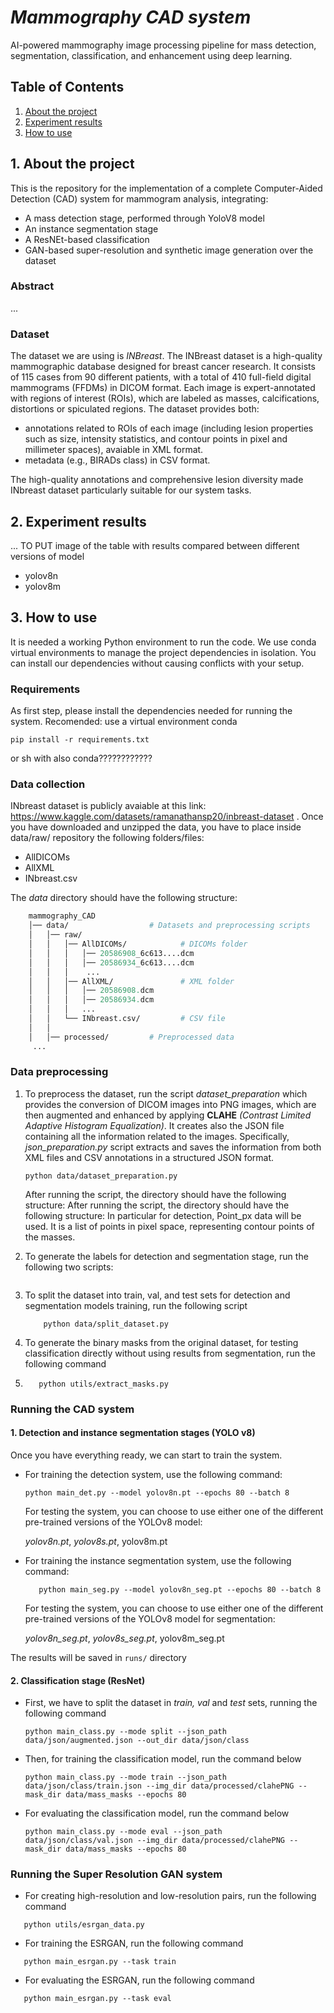 # *Mammography CAD system*
AI-powered mammography image processing pipeline for mass detection, segmentation,
classification, and enhancement using deep learning.

## Table of Contents
1. [About the project](#1-about-the-project)
2. [Experiment results](#2-experiment-results)
3. [How to use](#3-how-to-use)


## 1. About the project
This is the repository for the implementation of a complete Computer-Aided Detection (CAD) system for mammogram analysis, integrating: 
- A mass detection stage, performed through YoloV8 model
- An instance segmentation stage
- A ResNEt-based classification 
- GAN-based super-resolution and synthetic image generation over the dataset

### Abstract
...


### Dataset
The dataset we are using is *INBreast*.
The INBreast dataset is a high-quality mammographic database designed for breast cancer research. 
It consists of 115 cases from 90 different patients, with a total of 410 full-field digital mammograms (FFDMs) in DICOM format.
Each image is expert-annotated with regions of interest (ROIs), which are labeled as masses, calcifications, distortions
or spiculated regions.
The dataset provides both:
- annotations related to ROIs of each image (including lesion properties such as size, intensity statistics, and contour
points in pixel and millimeter spaces), avaiable in XML format.
- metadata (e.g., BIRADs class) in CSV format.

The high-quality annotations and comprehensive lesion diversity made 
INbreast dataset particularly suitable for our system tasks.

## 2. Experiment results
... 
TO PUT image of the table with results compared between different versions of model
- yolov8n
- yolov8m


## 3. How to use
It is needed a working Python environment to run the code.
We use conda virtual environments to manage the project dependencies 
in isolation. You can install our dependencies without causing 
conflicts with your setup.

### Requirements
As first step, please install the dependencies needed for running the system.
Recomended: use a virtual environment conda

```shell
pip install -r requirements.txt
```
or sh with also conda????????????

### Data collection 
INbreast dataset is publicly avaiable at this link: https://www.kaggle.com/datasets/ramanathansp20/inbreast-dataset .
Once you have downloaded and unzipped the data, you have to place inside data/raw/ repository the following folders/files:
- AllDICOMs
- AllXML
- INbreast.csv 

The *data* directory should have the following structure:
```graphql
    mammography_CAD
    │── data/                  # Datasets and preprocessing scripts
    │   │── raw/               
    │   │   │── AllDICOMs/            # DICOMs folder
    │   │   │   │── 20586908_6c613....dcm
    │   │   │   │── 20586934_6c613....dcm
    │   │   │    ...
    │   │   │── AllXML/               # XML folder
    │   │   │   │── 20586908.dcm
    │   │   │   │── 20586934.dcm
    │   │   │   ...
    │   │   └── INbreast.csv/         # CSV file
    │   │
    │   │── processed/         # Preprocessed data 
     ...

```

### Data preprocessing
1. To preprocess the dataset, run the script *dataset_preparation* which provides the conversion
of DICOM images into PNG images, which are then augmented and enhanced by applying **CLAHE** *(Contrast Limited Adaptive Histogram Equalization)*. 
It creates also the JSON file containing all the information related to the images.
Specifically, *json_preparation.py* script extracts and saves the information from both XML files and CSV annotations in a structured JSON format.

    ```shell
    python data/dataset_preparation.py
    ```
   
    After running the script, the directory should have the following structure:
    After running the script, the directory should have the following structure:
   In particular for detection, Point_px data will be used. 
   It is a list of points in pixel space, representing contour points of the masses.

2. To generate the labels for detection and segmentation stage, run the following two scripts:
   ```shell

   ```

3. To split the dataset into train, val, and test sets for detection and segmentation models training, 
   run the following script

   ```shell
       python data/split_dataset.py
   ```
4. To generate the binary masks from the original dataset, for testing classification directly without using results from
segmentation, run the following command
5. 
   ```shell
      python utils/extract_masks.py
   ```

### Running the CAD system

#### 1. Detection and instance segmentation stages (YOLO v8)
Once you have everything ready, we can start to train the system.
- For training the detection system, use the following command:
    ```shell
    python main_det.py --model yolov8n.pt --epochs 80 --batch 8 
    ```
    For testing the system, you can choose to use either one of the different pre-trained versions of the YOLOv8 model: 
    
    *yolov8n.pt*, *yolov8s.pt*, yolov8m.pt


- For training the instance segmentation system, use the following command:
   ```shell
      python main_seg.py --model yolov8n_seg.pt --epochs 80 --batch 8 
   ```

    For testing the system, you can choose to use either one of the different pre-trained versions of the YOLOv8 model for segmentation: 
    
    *yolov8n_seg.pt*, *yolov8s_seg.pt*, yolov8m_seg.pt
    
    

The results will be saved in `runs/` directory

#### 2. Classification stage (ResNet)

- First, we have to split the dataset in *train, val* and *test* sets, running the following command
    ```shell
    python main_class.py --mode split --json_path data/json/augmented.json --out_dir data/json/class
    ```
- Then, for training the classification model, run the command below
    ```shell
    python main_class.py --mode train --json_path data/json/class/train.json --img_dir data/processed/clahePNG --mask_dir data/mass_masks --epochs 80
    ```
- For evaluating the classification model, run the command below 
    ```shell
    python main_class.py --mode eval --json_path data/json/class/val.json --img_dir data/processed/clahePNG --mask_dir data/mass_masks --epochs 80
    ```



### Running the Super Resolution GAN system
- For creating high-resolution and low-resolution pairs, run the following command
 ```shell
    python utils/esrgan_data.py
 ```

- For training the ESRGAN, run the following command
 ```shell
    python main_esrgan.py --task train
 ```

- For evaluating the ESRGAN, run the following command
 ```shell
    python main_esrgan.py --task eval
 ```

